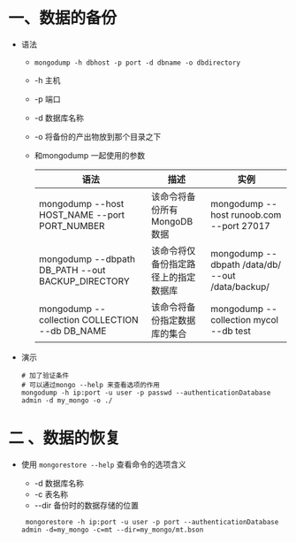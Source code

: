 # 一、数据的备份

- 语法

  - `mongodump -h dbhost -p port -d dbname -o dbdirectory`

  - -h 主机

  - -p 端口

  - -d 数据库名称

  - -o 将备份的产出物放到那个目录之下

  - 和mongodump 一起使用的参数

    | 语法                                              | 描述                                 | 实例                                             |
    | ------------------------------------------------- | ------------------------------------ | ------------------------------------------------ |
    | mongodump --host HOST_NAME --port PORT_NUMBER     | 该命令将备份所有 MongoDB 数据        | mongodump --host runoob.com --port 27017         |
    | mongodump --dbpath DB_PATH --out BACKUP_DIRECTORY | 该命令将仅备份指定路径上的指定数据库 | mongodump --dbpath /data/db/ --out /data/backup/ |
    | mongodump --collection COLLECTION --db DB_NAME    | 该命令将备份指定数据库的集合         | mongodump --collection mycol --db test           |

- 演示

  ```shell
  # 加了验证条件
  # 可以通过mongo --help 来查看选项的作用
  mongodump -h ip:port -u user -p passwd --authenticationDatabase admin -d my_mongo -o ./
  ```

  

# 二 、数据的恢复

- 使用 `mongorestore --help` 查看命令的选项含义

  - -d 数据库名称
  - -c 表名称
  - --dir 备份时的数据存储的位置

  ```shell
   mongorestore -h ip:port -u user -p port --authenticationDatabase admin -d=my_mongo -c=mt --dir=my_mongo/mt.bson
  ```

  